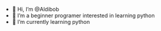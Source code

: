 - 👋 Hi, I’m @Aldibob
- 👀 I’m a beginner programer interested in learning python
- 🌱 I’m currently learning python

<!---
Aldibob/Aldibob is a ✨ special ✨ repository because its `README.md` (this file) appears on your GitHub profile.
You can click the Preview link to take a look at your changes.
--->
